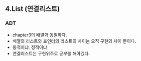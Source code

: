 ## 4.List (연결리스트)


### ADT 

- chapter3의 배열과 동일하다.
- 배열의 리스트와 포인터의 리스트의 차이는 오직 구현의 차이 뿐이다.
- 동적이냐, 정적이냐 
- 연결리스트는 구현위주로 공부를 해야겠다.
